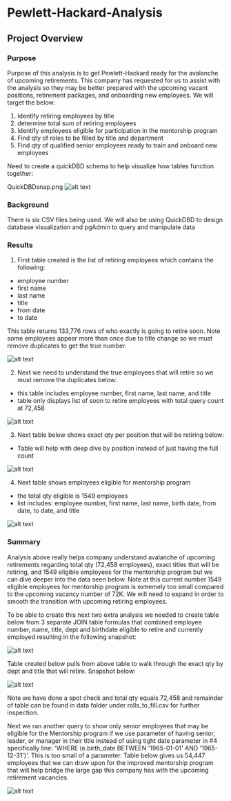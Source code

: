 # Pewlett-Hackard-Analysis

## Project Overview
### Purpose
Purpose of this analysis is to get Pewlett-Hackard ready for the avalanche of upcoming retirements. This company
has requested for us to assist with the analysis so they may be better prepared with the upcoming vacant positions,
retirement packages, and onboarding new employees. We will target the below:
1. Identify retiring employees by title
2. determine total sum of retiring employees
3. Identify employees eligible for participation in the mentorship program
4. Find qty of roles to be filled by title and department
5. Find qty of qualified senior employees ready to train and onboard new employees

Need to create a quickDBD schema to help visualize how tables function together:

QuickDBDsnap.png
![alt text](https://github.com/brivasbravo/Pewlett-Hackard-Analysis/blob/main/Resources/QuickDBDsnap.png)

### Background
There is six CSV files being used. We will also be using QuickDBD to design database visualization and pgAdmin to query and
manipulate data

### Results

1. First table created is the list of retiring employees which contains the following:
- employee number
- first name
- last name
- title
- from date
- to date

This table returns 133,776 rows of who exactly is going to retire soon. Note some employees appear more than once due to title change
so we must remove duplicates to get the true number.

![alt text](https://github.com/brivasbravo/Pewlett-Hackard-Analysis/blob/main/Resources/SQLsnap1.png)

2. Next we need to understand the true employees that will retire so we must remove the duplicates below:
- this table includes employee number, first name, last name, and title
- table only displays list of soon to retire employees with total query count at 72,458

![alt text](https://github.com/brivasbravo/Pewlett-Hackard-Analysis/blob/main/Resources/SQLsnap2.png)

3. Next table below shows exact qty per position that will be retiring below:
- Table will help with deep dive by position instead of just having the full count

![alt text](https://github.com/brivasbravo/Pewlett-Hackard-Analysis/blob/main/Resources/SQLsnap3.png)

4. Next table shows employees eligible for mentorship program
- the total qty eligible is 1549 employees
- list includes: employee number, first name, last name, birth date, from date, to date, and title

![alt text](https://github.com/brivasbravo/Pewlett-Hackard-Analysis/blob/main/Resources/SQLsnap4.png)

### Summary
Analysis above really helps company understand avalanche of upcoming retirements regarding total qty (72,458 employees), exact titles
that will be retiring, and 1549 eligible employees for the mentorship program but we can dive deeper into the data seen below. Note at 
this current number 1549 eligible employees for mentorship program is extremely too small compared to the upcoming vacancy number of 72K.
We will need to expand in order to smooth the transition with upcoming retiring employees.

To be able to create this next two extra analysis we needed to create table below from 3 separate JOIN table formulas that combined
employee number, name, title, dept and birthdate eligible to retire and currently employed resulting in the following snapshot:

![alt text](https://github.com/brivasbravo/Pewlett-Hackard-Analysis/blob/main/Resources/SQLsnap5.png)

Table created below pulls from above table to walk through the exact qty by dept and title that will retire. Snapshot below:

![alt text](https://github.com/brivasbravo/Pewlett-Hackard-Analysis/blob/main/Resources/SQLsnap6.png)

Note we have done a spot check and total qty equals 72,458 and remainder of table can be found in data folder under rolls_to_fill.csv
for further inspection.

Next we ran another query to show only senior employees that may be eligible for the Mentorship program if we use parameter of 
having senior, leader, or manager in their title instead of using tight date parameter in #4 specifically line: 
'WHERE (e.birth_date BETWEEN '1965-01-01' AND '1965-12-31')'. This is too small of a parameter. Table below gives us 54,447 employees
that we can draw upon for the improved mentorship program that will help bridge the large gap this company has with the upcoming
retirement vacancies.

![alt text](https://github.com/brivasbravo/Pewlett-Hackard-Analysis/blob/main/Resources/SQLsnap7.png)








